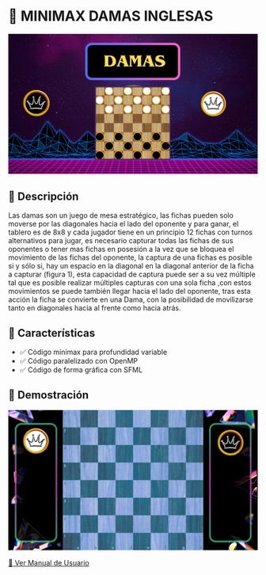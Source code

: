 # 📌 MINIMAX DAMAS INGLESAS

![Banner del Proyecto](DamasInglesasMinimax/Texturas/imagenReadme.png)

## 📖 Descripción
Las damas son un juego de mesa estratégico, las fichas pueden solo moverse por las diagonales hacia el lado del oponente y para ganar, el tablero es de 8x8 y cada jugador tiene en un principio 12 fichas con turnos alternativos para jugar, es necesario capturar todas las fichas de sus oponentes o tener mas fichas en posesión a la vez que se bloquea el movimiento de las fichas del oponente, la captura de una fichas es posible si y sólo si, hay un espacio en la diagonal en la diagonal anterior de la ficha a capturar (figura 1), esta capacidad de captura puede ser a su vez múltiple tal que es posible realizar múltiples capturas con una sola ficha ,con estos movimientos se puede también llegar hacia el lado del oponente, tras esta acción la ficha se convierte en una Dama, con la posibilidad de movilizarse tanto en diagonales hacia al frente como hacia atrás.


## 🚀 Características
- ✅ Código minimax para profundidad variable
- ✅ Código paralelizado con OpenMP
- ✅ Código de forma gráfica con SFML 

## 🎥 Demostración
![Vista previa](DamasInglesasMinimax/Texturas/tablero_damas.png)

[📄 Ver Manual de Usuario](DamasInglesasMinimax/Texturas/Manual.pdf)
